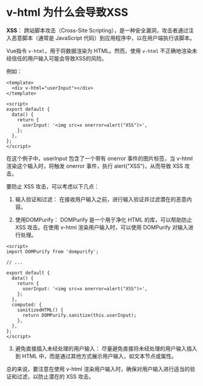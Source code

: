 # v-html 为什么会导致XSS

**XSS**： 跨站脚本攻击（Cross-Site Scripting），是一种安全漏洞，攻击者通过注入恶意脚本（通常是 JavaScript 代码）到应用程序中，以在用户端执行该脚本。

Vue指令 `v-html`，用于将数据渲染为 HTML。然而，使用   `v-html` 不正确地渲染未经信任的用户输入可能会导致XSS的风险。

例如：
```vue
<template>
  <div v-html="userInput"></div>
</template>

<script>
export default {
  data() {
    return {
      userInput: '<img src=x onerror=alert("XSS")>',
    };
  },
};
</script>
```

在这个例子中，userInput 包含了一个带有 onerror 事件的图片标签，当 v-html 渲染这个输入时，将触发 onerror 事件，执行 alert("XSS")，从而导致 XSS 攻击。

要防止 XSS 攻击，可以考虑以下几点：

1. 输入验证和过滤： 在接收用户输入之前，进行输入验证并过滤潜在的恶意内容。

2. 使用DOMPurify： DOMPurify 是一个用于净化 HTML 的库，可以帮助防止 XSS 攻击。在使用 v-html 渲染用户输入时，可以使用 DOMPurify 对输入进行处理。
```vue
<script>
import DOMPurify from 'dompurify';

// ...

export default {
  data() {
    return {
      userInput: '<img src=x onerror=alert("XSS")>',
    };
  },
  computed: {
    sanitizedHTML() {
      return DOMPurify.sanitize(this.userInput);
    },
  },
};
</script>
```

3. 避免直接插入未经处理的用户输入： 尽量避免直接将未经处理的用户输入插入到 HTML 中，而是通过其他方式展示用户输入，如文本节点或属性。


总的来说，要注意在使用 v-html 渲染用户输入时，确保对用户输入进行适当的验证和过滤，以防止潜在的 XSS 攻击。

